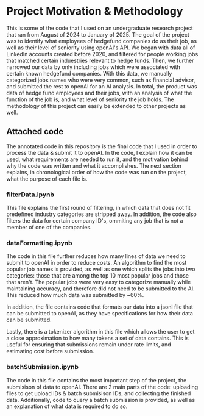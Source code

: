 # Project Motivation & Methodology
This is some of the code that I used on an undergraduate research project that ran from August of 2024 to January of 2025. 
The goal of the project was to identify what employees of hedgefund companies do as their job, as well as their level of seniority using openAI's API.
We began with data all of LinkedIn accounts created before 2020, and filtered for people working jobs that matched certain induestries relevant to hedge funds.
Then, we further narrowed our data by only including jobs which were associated with certain known hedgefund companies.
With this data, we manually categorized jobs names who were very common, such as financial advisor, and submitted the rest to openAI for an AI analysis.
In total, the product was data of hedge fund employees and their jobs, with an analysis of what the function of the job is, and what level of seniority the job holds.
The methodology of this project can easily be extended to other projects as well.

## Attached code
The annotated code in this repository is the final code that I used in order to process the data & submit it to openAI.
In the code, I explain how it can be used, what requirements are needed to run it, and the motivation behind why the code was written and what it accomplishes.
The next section explains, in chronological order of how the code was run on the project, what the purpose of each file is.

### filterData.ipynb
This file explains the first round of filtering, in which data that does not fit predefined industry categories are stripped away.
In addition, the code also filters the data for certain company ID's, ommiting any job that is not a member of one of the companies.

### dataFormatting.ipynb
The code in this file further reduces how many lines of data we need to submit to openAI in order to reduce costs.
An algorithm to find the most popular job names is provided, as well as one which splits the jobs into two categories: those that are among the top 10 most popular jobs and those that aren't.
The popular jobs were very easy to categorize manually while maintaining accuracy, and therefore did not need to be submitted to the AI. This reduced how much data was submitted by ~60%.

In addition, the file contains code that formats our data into a jsonl file that can be submitted to openAI, as they have specifications for how their data can be submitted.

Lastly, there is a tokenizer algorithm in this file which allows the user to get a close approximation to how many tokens a set of data contains.
This is useful for ensuring that submissions remain under rate limits, and estimating cost before submission.

### batchSubmission.ipynb
The code in this file contains the most important step of the project, the submisison of data to openAI.
There are 2 main parts of the code: uploading files to get upload IDs & batch submisison IDs, and collecting the finished data.
Additionally, code to query a batch submission is provided, as well as an explanation of what data is required to do so.
